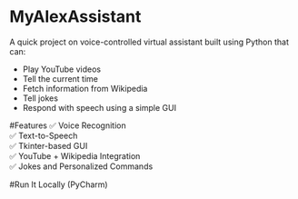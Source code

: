 # MyAlexAssistant

A quick project on voice-controlled virtual assistant built using Python that can:
- Play YouTube videos
- Tell the current time
- Fetch information from Wikipedia
- Tell jokes
- Respond with speech using a simple GUI

#Features
✅ Voice Recognition  
✅ Text-to-Speech  
✅ Tkinter-based GUI  
✅ YouTube + Wikipedia Integration  
✅ Jokes and Personalized Commands

#Run It Locally (PyCharm)
